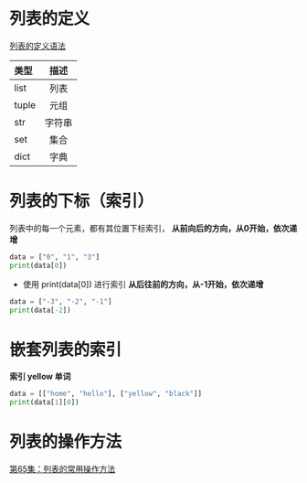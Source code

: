 # 列表的定义
[列表的定义语法](https://www.bilibili.com/video/BV1qW4y1a7fU?p=63&vd_source=60f0689151ca5b7f3f2cf4282ab09ccd)

|类型|描述|
|:---|:----:|
|list|列表|
|tuple|元组|
|str|字符串|
|set|集合|
|dict|字典|

# 列表的下标（索引）
列表中的每一个元素，都有其位置下标索引，
**从前向后的方向，从0开始，依次递增**
```python
data = ["0", "1", "3"]
print(data[0])
```
- 使用 print(data[0]) 进行索引
**从后往前的方向，从-1开始，依次递增**
```python
data = ["-3", "-2", "-1"]
print(data[-2])
```
# 嵌套列表的索引
**索引 yellow 单词**
```python
data = [["home", "hello"], ["yellow", "black"]]
print(data[1][0])
```

# 列表的操作方法
[第65集：列表的常用操作方法](https://www.bilibili.com/video/BV1qW4y1a7fU?p=65&vd_source=60f0689151ca5b7f3f2cf4282ab09ccd)

